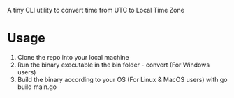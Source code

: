 A tiny CLI utility to convert time from UTC to Local Time Zone

# Usage

1. Clone the repo into your local machine
2. Run the binary executable in the bin folder - convert (For Windows users)
3. Build the binary according to your OS (For Linux & MacOS users) with go build main.go
